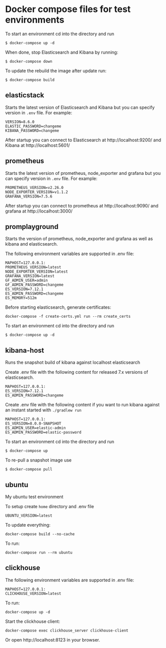 # Docker compose files for test environments

To start an environment cd into the directory and run

```
$ docker-compose up -d
```

When done, stop Elasticsearch and Kibana by running:

```
$ docker-compose down
```

To update the rebuild the image after update run:

```
$ docker-compose build
```

## elasticstack

Starts the latest version of Elasticsearch and Kibana but you can specify version
in `.env` file. For example:

```
VERSION=8.6.0
ELASTIC_PASSWORD=changeme
KIBANA_PASSWORD=changeme
```

After startup you can connect to Elasticsearch at http://localhost:9200/ and
Kibana at http://localhost:5601/

## prometheus

Starts the latest version of prometheus, node_exporter and grafana but you can specify version
in `.env` file. For example:

```
PROMETHEUS_VERSION=v2.26.0
NODE_EXPORTER_VERSION=v1.1.2
GRAFANA_VERSION=7.5.6
```

After startup you can connect to prometheus at http://localhost:9090/ and
grafana at http://localhost:3000/

## promplayground

Starts the version of prometheus, node_exporter and grafana as well as kibana and elasticsearch.

The following environment variables are supported in .env file:

```
MAPHOST=127.0.0.1:
PROMETHEUS_VERSION=latest
NODE_EXPORTER_VERSION=latest
GRAFANA_VERSION=latest
GF_ADMIN_USER=admin
GF_ADMIN_PASSWORD=changeme
ES_VERSION=7.12.1
ES_ADMIN_PASSWORD=changeme
ES_MEMORY=512m
```

Before starting elasticsearch, generate certificates:

```
docker-compose -f create-certs.yml run --rm create_certs
```

To start an environment cd into the directory and run

```
$ docker-compose up -d
```

## kibana-host

Runs the snapshot build of kibana against localhost elasticsearch

Create .env file with the following content for released 7.x versions of
elasticsearch.

```
MAPHOST=127.0.0.1:
ES_VERSION=7.12.1
ES_ADMIN_PASSWORD=changeme
```

Create .env file with the following content if you want to run kibana against
an instant started with `./gradlew run`

```
MAPHOST=127.0.0.1:
ES_VERSION=8.0.0-SNAPSHOT
ES_ADMIN_USER=elastic-admin
ES_ADMIN_PASSWORD=elastic-password
```

To start an environment cd into the directory and run

```
$ docker-compose up
```

To re-pull a snapshot image use

```
$ docker-compose pull
```

## ubuntu

My ubuntu test environment

To setup create `home` directory and .env file

```
UBUNTU_VERSION=latest
```

To update everything:

```
docker-compose build --no-cache
```

To run:

```
docker-compose run --rm ubuntu
```

## clickhouse

The following environment variables are supported in .env file:

```
MAPHOST=127.0.0.1:
CLICKHOUSE_VERSION=latest
```

To run:

```
docker-compose up -d
```

Start the clickhouse client:

```
docker-compose exec clickhouse_server clickhouse-client
```

Or open http://localhost:8123 in your browser.
